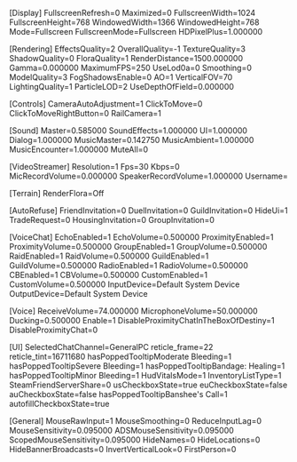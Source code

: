 [Display]
FullscreenRefresh=0
Maximized=0
FullscreenWidth=1024
FullscreenHeight=768
WindowedWidth=1366
WindowedHeight=768
Mode=Fullscreen
FullscreenMode=Fullscreen
HDPixelPlus=1.000000

[Rendering]
EffectsQuality=2
OverallQuality=-1
TextureQuality=3
ShadowQuality=0
FloraQuality=1
RenderDistance=1500.000000
Gamma=0.000000
MaximumFPS=250
UseLod0a=0
Smoothing=0
ModelQuality=3
FogShadowsEnable=0
AO=1
VerticalFOV=70
LightingQuality=1
ParticleLOD=2
UseDepthOfField=0.000000

[Controls]
CameraAutoAdjustment=1
ClickToMove=0
ClickToMoveRightButton=0
RailCamera=1

[Sound]
Master=0.585000
SoundEffects=1.000000
UI=1.000000
Dialog=1.000000
MusicMaster=0.142750
MusicAmbient=1.000000
MusicEncounter=1.000000
MuteAll=0

[VideoStreamer]
Resolution=1
Fps=30
Kbps=0
MicRecordVolume=0.000000
SpeakerRecordVolume=1.000000
Username=

[Terrain]
RenderFlora=Off

[AutoRefuse]
FriendInvitation=0
DuelInvitation=0
GuildInvitation=0
HideUi=1
TradeRequest=0
HousingInvitation=0
GroupInvitation=0

[VoiceChat]
EchoEnabled=1
EchoVolume=0.500000
ProximityEnabled=1
ProximityVolume=0.500000
GroupEnabled=1
GroupVolume=0.500000
RaidEnabled=1
RaidVolume=0.500000
GuildEnabled=1
GuildVolume=0.500000
RadioEnabled=1
RadioVolume=0.500000
CBEnabled=1
CBVolume=0.500000
CustomEnabled=1
CustomVolume=0.500000
InputDevice=Default System Device
OutputDevice=Default System Device

[Voice]
ReceiveVolume=74.000000
MicrophoneVolume=50.000000
Ducking=0.500000
Enable=1
DisableProximityChatInTheBoxOfDestiny=1
DisableProximityChat=0

[UI]
SelectedChatChannel=GeneralPC
reticle_frame=22
reticle_tint=16711680
hasPoppedTooltipModerate Bleeding=1
hasPoppedTooltipSevere Bleeding=1
hasPoppedTooltipBandage: Healing=1
hasPoppedTooltipMinor Bleeding=1
HudVitalsMode=1
InventoryListType=1
SteamFriendServerShare=0
usCheckboxState=true
euCheckboxState=false
auCheckboxState=false
hasPoppedTooltipBanshee's Call=1
autofillCheckboxState=true

[General]
MouseRawInput=1
MouseSmoothing=0
ReduceInputLag=0
MouseSensitivity=0.095000
ADSMouseSensitivity=0.095000
ScopedMouseSensitivity=0.095000
HideNames=0
HideLocations=0
HideBannerBroadcasts=0
InvertVerticalLook=0
FirstPerson=0

